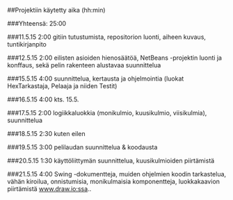 ##Projektiin käytetty aika (hh:min)

###Yhteensä: 25:00

###11.5.15
 2:00 gitiin tutustumista, repositorion luonti, aiheen kuvaus, tuntikirjanpito

###12.5.15
 2:00 eilisten asioiden hienosäätöä, NetBeans -projektin luonti ja konffaus, sekä pelin rakenteen alustavaa suunnittelua

###15.5.15
 4:00 suunnittelua, kertausta ja ohjelmointia (luokat HexTarkastaja, Pelaaja ja niiden Testit)

###16.5.15
 4:00 kts. 15.5.

###17.5.15
 2:00 logiikkaluokkia (monikulmio, kuusikulmio, viisikulmia), suunnittelua

###18.5.15
 2:30 kuten eilen

###19.5.15
 3:00 pelilaudan suunnittelua & koodausta

###20.5.15
 1:30 käyttöliittymän suunnittelua, kuusikulmioiden piirtämistä

###21.5.15
 4:00 Swing -dokumentteja, muiden ohjelmien koodin tarkastelua, vähän kiroilua, onnistumisia, monikulmaisia komponentteja, luokkakaavion piirtämistä www.draw.io:ssa.. 
